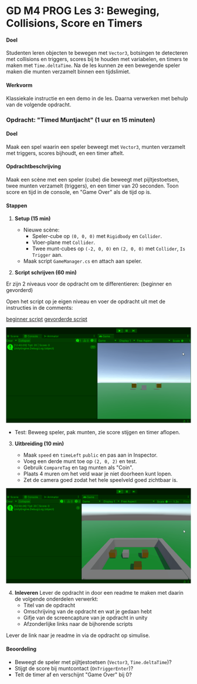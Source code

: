 # GD M4 PROG Les 3: Beweging, Collisions, Score en Timers

#### Doel

Studenten leren objecten te bewegen met `Vector3`, botsingen te detecteren met collisions en triggers, scores bij te houden met variabelen, en timers te maken met `Time.deltaTime`. Na de les kunnen ze een bewegende speler maken die munten verzamelt binnen een tijdslimiet.

#### Werkvorm

Klassiekale instructie en een demo in de les. Daarna verwerken met behulp van de volgende opdracht.

### Opdracht: "Timed Muntjacht" (1 uur en 15 minuten)

#### Doel

Maak een spel waarin een speler beweegt met `Vector3`, munten verzamelt met triggers, scores bijhoudt, en een timer aftelt.

#### Opdrachtbeschrijving

Maak een scène met een speler (cube) die beweegt met pijltjestoetsen, twee munten verzamelt (triggers), en een timer van 20 seconden. Toon score en tijd in de console, en "Game Over" als de tijd op is.

#### Stappen

1. **Setup (15 min)**

   - Nieuwe scène:
     - Speler-cube op `(0, 0, 0)` met `Rigidbody` en `Collider`.
     - Vloer-plane met `Collider`.
     - Twee munt-cubes op `(-2, 0, 0)` en `(2, 0, 0)` met `Collider`, `Is Trigger` aan.
   - Maak script `GameManager.cs` en attach aan speler.

2. **Script schrijven (60 min)**

Er zijn 2 niveaus voor de opdracht om te differentieren: (beginner en gevorderd)

Open het script op je eigen niveau en voer de opdracht uit met de instructies in de comments:

[beginner script](SCRIPT_beginner.md)
[gevorderde script](SCRIPT_gevorderd.md)

![example 03](gfx/example_03.gif)

- Test: Beweeg speler, pak munten, zie score stijgen en timer aflopen.

3. **Uitbreiding (10 min)**

   - Maak `speed` en `timeLeft` `public` en pas aan in Inspector.
   - Voeg een derde munt toe op `(2, 0, 2)` en test.
   - Gebruik `CompareTag` en tag munten als "Coin".
   - Plaats 4 muren om het veld waar je niet doorheen kunt lopen.
   - Zet de camera goed zodat het hele speelveld goed zichtbaar is.

![example 03_2](gfx/example_03_2.gif)

4. **Inleveren**
   Lever de opdracht in door een readme te maken met daarin de volgende onderdelen verwerkt:
   - Titel van de opdracht
   - Omschrijving van de opdracht en wat je gedaan hebt
   - Gifje van de screencapture van je opdracht in unity
   - Afzonderlijke links naar de bijhorende scripts

Lever de link naar je readme in via de opdracht op simulise.

#### Beoordeling

- Beweegt de speler met pijltjestoetsen (`Vector3`, `Time.deltaTime`)?
- Stijgt de score bij muntcontact (`OnTriggerEnter`)?
- Telt de timer af en verschijnt "Game Over" bij 0?
